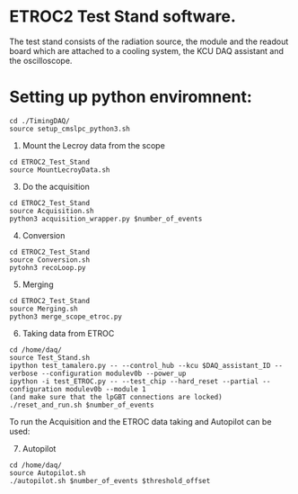 # ETROC2 Test Stand software.
The test stand consists of the radiation source, the module and the readout board which are attached to a cooling system, the KCU DAQ assistant and the oscilloscope.

# Setting up python enviromnent:
```
cd ./TimingDAQ/
source setup_cmslpc_python3.sh
```

1) Mount the Lecroy data from the scope
```
cd ETROC2_Test_Stand
source MountLecroyData.sh 
```

3) Do the acquisition
```
cd ETROC2_Test_Stand
source Acquisition.sh
python3 acquisition_wrapper.py $number_of_events
```

4) Conversion
```
cd ETROC2_Test_Stand
source Conversion.sh
pytohn3 recoLoop.py
```

5) Merging
```
cd ETROC2_Test_Stand
source Merging.sh
python3 merge_scope_etroc.py
```

6) Taking data from ETROC
```
cd /home/daq/
source Test_Stand.sh
ipython test_tamalero.py -- --control_hub --kcu $DAQ_assistant_ID --verbose --configuration modulev0b --power_up
ipython -i test_ETROC.py -- --test_chip --hard_reset --partial --configuration modulev0b --module 1 
(and make sure that the lpGBT connections are locked)
./reset_and_run.sh $number_of_events
```

To run the Acquisition and the ETROC data taking and Autopilot can be used:

7) Autopilot
```
cd /home/daq/
source Autopilot.sh
./autopilot.sh $number_of_events $threshold_offset
```
